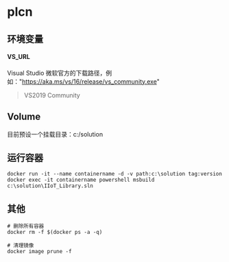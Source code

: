 # plcn

## 环境变量

#### VS_URL

Visual Studio 微软官方的下载路径，例如："https://aka.ms/vs/16/release/vs_community.exe"   

> VS2019 Community

## Volume

目前预设一个挂载目录：c:/solution

## 运行容器

```
docker run -it --name containername -d -v path:c:\solution tag:version
docker exec -it containername powershell msbuild c:\solution\IIoT_Library.sln
```

## 其他

```
# 删除所有容器
docker rm -f $(docker ps -a -q)

# 清理镜像
docker image prune -f
```
